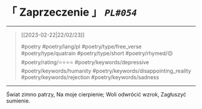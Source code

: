 # &#12300; Zaprzeczenie &#12301; *`PL#054`*

---

> [[2023-02-22|22/02/23]]
> 
> #poetry 
> #poetry/lang/pl 
> #poetry/type/free_verse #poetry/type/quatrain #poetry/type/short 
> #poetry/rhymed/🟡 
> #poetry/rating/⭐⭐⭐⭐ 
> #poetry/keywords/depressive #poetry/keywords/humanity #poetry/keywords/disappointing_reality #poetry/keywords/rejection #poetry/keywords/sadness 

---

Świat zimno patrzy,
Na moje cierpienie;
Woli odwrócić wzrok,
Zagłuszyć sumienie.